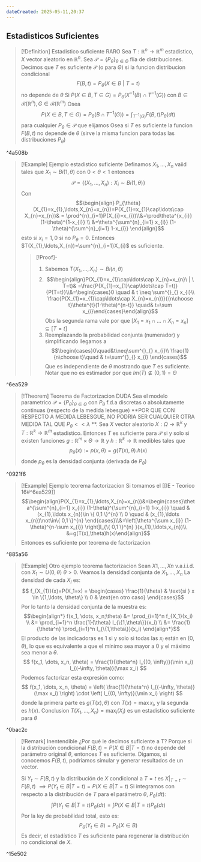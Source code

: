 ```yaml
---
dateCreated: 2025-05-11,20:37
---
```


## Estadisticos Suficientes

>[!Definition] Estadistico suficiente RARO
>Sea $T : \mathbb{R}^{n}\rightarrow \mathbb{R}^{m}$ estadistico, $X$ vector aleatorio en $\mathbb{R}^{n}$. Sea $\mathcal{P}=\{ P_{\theta} \}_{\theta\in \Theta}$ flia de distribuciones. Decimos que $T$ es suficiente $\mathcal{P}$ (o para $\Theta$) si la funcion distribucion condicional $$F(B,t)=P_{\theta}(X\in B\ | \ T=t)$$
>no depende de $\theta$ 
>Si $P(X\in B,T\in G)=P_{\theta}(X^{-1}(B)\cap T^{-1}(G))$ con $B\in \mathcal{B}(\mathbb{R}^{n}),G\in \mathcal{B}(\mathbb{R}^{m})$
>Osea $$P(X\in B,T\in G)=P_{\theta}\big(B\cap T^{-1}(G)\big)=\int_{T^{-1}(G)}F(B,t)P_{\theta}(dt)$$para cualquier $P_{\theta}\in \mathcal{P}$ que elijamos
>Osea si $T$ es suficiente la funcion $F(B,t)$ no depende de $\theta$ (sirve la misma funcion para todas las distribuciones $P_{\theta}$)

^4a508b

>[!Example] Ejemplo estadistico suficiente
>Definamos $X_{1},\ldots,X_{n}$ vaiid tales que $X_{1}\sim Bi(1,\theta)$ con $0<\theta<1$ entonces 
>$$\mathcal{P}=\{ (X_{1},\ldots,X_{n}):X_{i}\sim Bi(1,\theta) \}$$
>Con $$\begin{align} P_{\theta}(X_{1}=x_{1},\ldots,X_{n}=x_{n})=P(X_{1}=x_{1}\cap\ldots\cap X_{n}=x_{n})& = \prod^{n}_{i=1}P(X_{i}=x_{i})\\&=\prod\theta^{x_{i}} (1-\theta)^{1-x_{i}}  \\ &=\theta^{\sum^{n}_{i=1} x_{i}} (1-\theta)^{\sum^{n}_{i=1} 1-x_{i}}  \end{align}$$
>esto si $x_{i}=1 ,0$ si no $P_{\theta}=0$.
>Entonces $T(X_{1},\ldots,X_{n})=\sum^{n}_{i=1}X_{i}$ es suficiente.
>>[!Proof]-
>>1. Sabemos $T(X_{1},\ldots,X_{n})\sim Bi(n,\theta)$
>>2. $$\begin{align}P(X_{1}=x_{1}\cap\ldots\cap X_{n}=x_{n}\ | \ T=t)& =\frac{P(X_{1}=x_{1}\cap\ldots\cap T=t)}{P(T=t)}\\&=\begin{cases}0 \quad & t \neq \sum^{}_{} x_{i}\\ \frac{P(X_{1}=x_{1}\cap\ldots\cap X_{n}=x_{n})}{{n\choose t}\theta^{t}(1-\theta)^{n-t}} \quad& t=\sum x_{i}\end{cases}\end{align}$$
>>Obs la segunda rama vale por que $[X_{1}=x_{1}\cap\ldots\cap X_{n}=x_{n}]\subseteq [T=t]$ 
>>3. Reemplazando la probabilidad conjunta (numerador) y simplificando llegamos a $$\begin{cases}0\quad&t\neq\sum^{}_{} x_{i}\\ \frac{1}{n\choose t}\quad & t=\sum^{}_{} x_{i} \end{cases}$$
>>Que es independiente de $\theta$ mostrando que $T$ es suficiente.
>>Notar que no es estimador por que $Im(T)\not\subseteq (0,1)=\Theta$  

^6ea529

>[!Theorem] Teorema de Factorizacion DUDA
>Sea el modelo parametrico $\mathcal{P}=\{ P_{\theta} \}_{\theta\in \Theta}$ con $P_{\theta}$ f.d.a discretas o absolutamente continuas (respecto de la medida lebesgue) **POR QUE CON RESPECTO A MEDIDA LEBESGUE, NO PODRIA SER CUALQUIER OTRA MEDIDA TAL QUE $P_{\theta}<<\lambda$ **. Sea $X$ vector aleatorio $X : \Omega\rightarrow \mathbb{R}^{k}$ y $T : \mathbb{R}^{k}\rightarrow \mathbb{R}^{m}$ estadistico. Entonces $T$ es suficiente para $\mathcal{P}$ si y solo si existen funciones $g:\mathbb{R}^{m}\times\Theta\rightarrow\mathbb{R}$ y $h : \mathbb{R}^{k}\rightarrow\mathbb{R}$ medibles tales que $$p_{\theta}(x):=p(x,\theta)=g(T(x),\theta).h(x)$$
>donde $p_{\theta}$ es la densidad conjunta (derivada de $P_{\theta}$)       

^0921f6

>[!Example] Ejemplo teorema factorizacion
>Si tomamos el [[IE - Teorico 16#^6ea529]] 
>$$\begin{align}P(X_{1}=x_{1},\ldots,X_{n}=x_{n})&=\begin{cases}\theta^{\sum^{n}_{i=1} x_{i}} (1-\theta)^{\sum^{n}_{i=1} 1-x_{i}} \quad & (x_{1},\ldots x_{n})\in \{ 0,1 \}^{n} \\ 0 \quad & (x_{1},\ldots x_{n})\not\in\{ 0,1 \}^{n} \end{cases}\\&=\left[\theta^{\sum x_{i}} (1-\theta)^{n-\sum x_{i}} \right]I_{\{ 0,1 \}^{n} }(x_{1},\ldots,x_{n})\\ &=g(T(x),\theta)h(x)\end{align}$$
>Entonces es suficiente por teorema de factorizacion

^885a56

>[!Example] Otro ejemplo teorema factorizacion
>Sean $X1,\ldots,Xn​$ v.a.i.i.d. con $X_{1}∼U(0,θ)$ $θ>0$. Veamos la densidad conjunta de ${} X_{1},\ldots,X_{n} {}$
>La densidad de cada $X_i$ es:
>$$ f_{X_{1}}(x)=P(X_1=x) = \begin{cases} \frac{1}{\theta} & \text{si } x \in \{1,\ldots, \theta\} \\ 0 & \text{en otro caso} \end{cases}$$
>Por lo tanto la densidad conjunta de la muestra es:
>$$\begin{align*} f(x_1, \dots, x_n;\theta) &= \prod_{i=1}^n f_{X_1}(x_i) \\ &= \prod_{i=1}^n \frac{1}{\theta} I_{\{1,\theta\}}(x_i) \\ &= \frac{1}{\theta^n} \prod_{i=1}^n I_{\{1,\theta\}}(x_i) \end{align*}$$
>El producto de las indicadoras es 1 si y solo si todas las $x_i$ están en $(0, \theta)$, lo que es equivalente a que el mínimo sea mayor a 0 y el máximo sea menor a $\theta$.
>$$ f(x_1, \dots, x_n, \theta) = \frac{1}{\theta^n} I_{(0, \infty)}(\min x_i) I_{(-\infty, \theta)}(\max x_i) $$
>Podemos factorizar esta expresión como:
>$$ f(x_1, \dots, x_n, \theta) = \left( \frac{1}{\theta^n} I_{(-\infty, \theta)}(\max x_i) \right) \cdot \left( I_{(0, \infty)}(\min x_i) \right) $$
>donde la primera parte es $g(T(x), \theta)$ con $T(x)=\max x_i$, y la segunda es $h(x)$.
>Conclusion $T(X_1, \dots, X_n) = \max_i(X_i)$ es un estadístico suficiente para $\theta$

^0bac2c

>[!Remark] Inentendible
>¿Por qué le decimos suficiente a T?
>Porque si la distribución condicional $F(B,t) = P(X \in B | T=t)$ no depende del parámetro original $\theta$, entonces $T$ es suficiente.
>Digamos, si conocemos $F(B,t)$, podríamos simular y generar resultados de un vector.
>
>Si $Y_t \sim F(B,t)$ y la distribución de $X$ condicional a $T=t$ es $X|_{T=t} \sim F(B,t)$
>$\implies P(Y_t \in B | T=t) = P(X \in B | T=t)$
>Si integramos con respecto a la distribución de $T$ para el parámetro $\theta$, $P_\theta(dt)$:
>$$ \int P(Y_t \in B | T=t) P_\theta(dt) = \int P(X \in B | T=t) P_\theta(dt) $$
>Por la ley de probabilidad total, esto es:
>$$ P_\theta(Y_t \in B) = P_\theta(X \in B) $$
>Es decir, el estadístico $T$ es suficiente para regenerar la distribución no condicional de $X$.

^15e502
